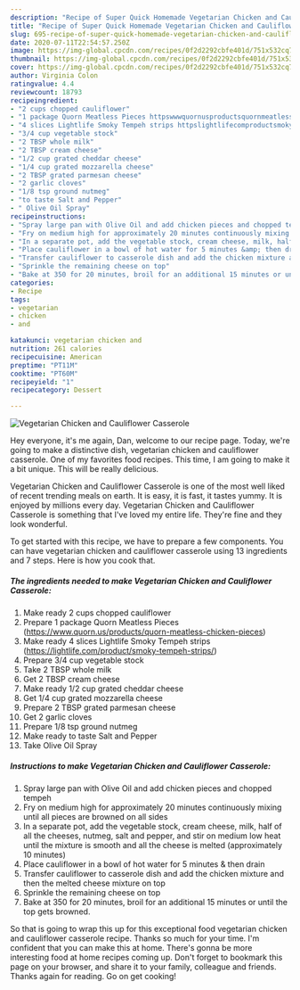 ```yaml
---
description: "Recipe of Super Quick Homemade Vegetarian Chicken and Cauliflower Casserole"
title: "Recipe of Super Quick Homemade Vegetarian Chicken and Cauliflower Casserole"
slug: 695-recipe-of-super-quick-homemade-vegetarian-chicken-and-cauliflower-casserole
date: 2020-07-11T22:54:57.250Z
image: https://img-global.cpcdn.com/recipes/0f2d2292cbfe401d/751x532cq70/vegetarian-chicken-and-cauliflower-casserole-recipe-main-photo.jpg
thumbnail: https://img-global.cpcdn.com/recipes/0f2d2292cbfe401d/751x532cq70/vegetarian-chicken-and-cauliflower-casserole-recipe-main-photo.jpg
cover: https://img-global.cpcdn.com/recipes/0f2d2292cbfe401d/751x532cq70/vegetarian-chicken-and-cauliflower-casserole-recipe-main-photo.jpg
author: Virginia Colon
ratingvalue: 4.4
reviewcount: 18793
recipeingredient:
- "2 cups chopped cauliflower"
- "1 package Quorn Meatless Pieces httpswwwquornusproductsquornmeatlesschickenpieces"
- "4 slices Lightlife Smoky Tempeh strips httpslightlifecomproductsmokytempehstrips"
- "3/4 cup vegetable stock"
- "2 TBSP whole milk"
- "2 TBSP cream cheese"
- "1/2 cup grated cheddar cheese"
- "1/4 cup grated mozzarella cheese"
- "2 TBSP grated parmesan cheese"
- "2 garlic cloves"
- "1/8 tsp ground nutmeg"
- "to taste Salt and Pepper"
- " Olive Oil Spray"
recipeinstructions:
- "Spray large pan with Olive Oil and add chicken pieces and chopped tempeh"
- "Fry on medium high for approximately 20 minutes continuously mixing until all pieces are browned on all sides"
- "In a separate pot, add the vegetable stock, cream cheese, milk, half of all the cheeses, nutmeg, salt and pepper, and stir on medium low heat until the mixture is smooth and all the cheese is melted (approximately 10 minutes)"
- "Place cauliflower in a bowl of hot water for 5 minutes &amp; then drain"
- "Transfer cauliflower to casserole dish and add the chicken mixture and then the melted cheese mixture on top"
- "Sprinkle the remaining cheese on top"
- "Bake at 350 for 20 minutes, broil for an additional 15 minutes or until the top gets browned."
categories:
- Recipe
tags:
- vegetarian
- chicken
- and

katakunci: vegetarian chicken and 
nutrition: 261 calories
recipecuisine: American
preptime: "PT11M"
cooktime: "PT60M"
recipeyield: "1"
recipecategory: Dessert

---
```



![Vegetarian Chicken and Cauliflower Casserole](https://img-global.cpcdn.com/recipes/0f2d2292cbfe401d/751x532cq70/vegetarian-chicken-and-cauliflower-casserole-recipe-main-photo.jpg)

Hey everyone, it's me again, Dan, welcome to our recipe page. Today, we're going to make a distinctive dish, vegetarian chicken and cauliflower casserole. One of my favorites food recipes. This time, I am going to make it a bit unique. This will be really delicious.



Vegetarian Chicken and Cauliflower Casserole is one of the most well liked of recent trending meals on earth. It is easy, it is fast, it tastes yummy. It is enjoyed by millions every day. Vegetarian Chicken and Cauliflower Casserole is something that I've loved my entire life. They're fine and they look wonderful.


To get started with this recipe, we have to prepare a few components. You can have vegetarian chicken and cauliflower casserole using 13 ingredients and 7 steps. Here is how you cook that.

<!--inarticleads1-->

##### The ingredients needed to make Vegetarian Chicken and Cauliflower Casserole:

1. Make ready 2 cups chopped cauliflower
1. Prepare 1 package Quorn Meatless Pieces (https://www.quorn.us/products/quorn-meatless-chicken-pieces)
1. Make ready 4 slices Lightlife Smoky Tempeh strips (https://lightlife.com/product/smoky-tempeh-strips/)
1. Prepare 3/4 cup vegetable stock
1. Take 2 TBSP whole milk
1. Get 2 TBSP cream cheese
1. Make ready 1/2 cup grated cheddar cheese
1. Get 1/4 cup grated mozzarella cheese
1. Prepare 2 TBSP grated parmesan cheese
1. Get 2 garlic cloves
1. Prepare 1/8 tsp ground nutmeg
1. Make ready to taste Salt and Pepper
1. Take  Olive Oil Spray




<!--inarticleads2-->

##### Instructions to make Vegetarian Chicken and Cauliflower Casserole:

1. Spray large pan with Olive Oil and add chicken pieces and chopped tempeh
1. Fry on medium high for approximately 20 minutes continuously mixing until all pieces are browned on all sides
1. In a separate pot, add the vegetable stock, cream cheese, milk, half of all the cheeses, nutmeg, salt and pepper, and stir on medium low heat until the mixture is smooth and all the cheese is melted (approximately 10 minutes)
1. Place cauliflower in a bowl of hot water for 5 minutes &amp; then drain
1. Transfer cauliflower to casserole dish and add the chicken mixture and then the melted cheese mixture on top
1. Sprinkle the remaining cheese on top
1. Bake at 350 for 20 minutes, broil for an additional 15 minutes or until the top gets browned.




So that is going to wrap this up for this exceptional food vegetarian chicken and cauliflower casserole recipe. Thanks so much for your time. I'm confident that you can make this at home. There's gonna be more interesting food at home recipes coming up. Don't forget to bookmark this page on your browser, and share it to your family, colleague and friends. Thanks again for reading. Go on get cooking!
